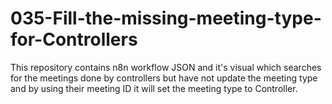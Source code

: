 # 035-Fill-the-missing-meeting-type-for-Controllers
This repository contains n8n workflow JSON and it's visual which searches for the meetings done by controllers but have not update the meeting type and by using their meeting ID it will set the meeting type to Controller.
